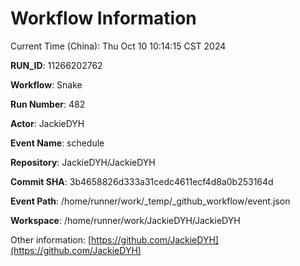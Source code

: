# Workflow Information

Current Time (China): Thu Oct 10 10:14:15 CST 2024  

**RUN_ID**: 11266202762  

**Workflow**: Snake  

**Run Number**: 482  

**Actor**: JackieDYH  

**Event Name**: schedule  

**Repository**: JackieDYH/JackieDYH  

**Commit SHA**: 3b4658826d333a31cedc4611ecf4d8a0b253164d  

**Event Path**: /home/runner/work/_temp/_github_workflow/event.json  

**Workspace**: /home/runner/work/JackieDYH/JackieDYH  

Other information: [https://github.com/JackieDYH](https://github.com/JackieDYH)

